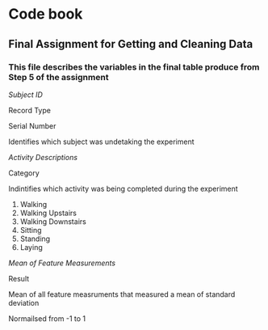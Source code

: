 # Code book
## Final Assignment for Getting and Cleaning Data

### This file describes the variables in the final table produce from Step 5 of the assignment


*Subject ID*

Record Type

Serial Number

Identifies which subject was undetaking the experiment


*Activity Descriptions*

Category

Indintifies which activity was being completed during the experiment

1. Walking
2. Walking Upstairs
3. Walking Downstairs
4. Sitting
5. Standing
6. Laying


*Mean of Feature Measurements*

Result

Mean of all feature measruments that measured a mean of standard deviation

Normailsed from -1 to 1
